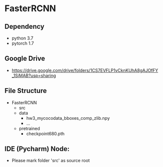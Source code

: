 # FasterRCNN

## Dependency
- python 3.7
- pytorch 1.7

## Google Drive
- https://drive.google.com/drive/folders/1CS7EVFLP1vCknKUhA8gAJOfFY_1SiMAB?usp=sharing

## File Structure 
- FasterRCNN
	+ src
	+ data
		- hw3_mycocodata_bboxes_comp_zlib.npy
		- ...
	+ pretrained
	    - checkpoint680.pth

## IDE (Pycharm) Node:
- Please mark folder 'src' as source root